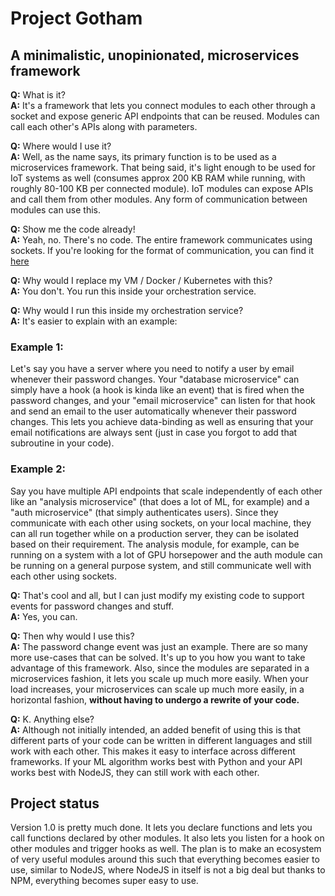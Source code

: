 # Project Gotham

## A minimalistic, unopinionated, microservices framework

__Q:__ What is it?  
__A:__ It's a framework that lets you connect modules to each other through a socket and expose generic API endpoints that can be reused. Modules can call each other's APIs along with parameters.

__Q:__ Where would I use it?  
__A:__ Well, as the name says, its primary function is to be used as a microservices framework. That being said, it's light enough to be used for IoT systems as well (consumes approx 200 KB RAM while running, with roughly 80-100 KB per connected module). IoT modules can expose APIs and call them from other modules. Any form of communication between modules can use this.  

__Q:__ Show me the code already!  
__A:__ Yeah, no. There's no code. The entire framework communicates using sockets. If you're looking for the format of communication, you can find it [here](./docs/communication-protocol)

__Q:__ Why would I replace my VM / Docker / Kubernetes with this?  
__A:__ You don't. You run this inside your orchestration service.

__Q:__ Why would I run this inside my orchestration service?  
__A:__ It's easier to explain with an example:

### Example 1:  

Let's say you have a server where you need to notify a user by email whenever their password changes. Your "database microservice" can simply have a hook (a hook is kinda like an event) that is fired when the password changes, and your "email microservice" can listen for that hook and send an email to the user automatically whenever their password changes. This lets you achieve data-binding as well as ensuring that your email notifications are always sent (just in case you forgot to add that subroutine in your code).

### Example 2:

Say you have multiple API endpoints that scale independently of each other like an "analysis microservice" (that does a lot of ML, for example) and a "auth microservice" (that simply authenticates users). Since they communicate with each other using sockets, on your local machine, they can all run together while on a production server, they can be isolated based on their requirement. The analysis module, for example, can be running on a system with a lot of GPU horsepower and the auth module can be running on a general purpose system, and still communicate well with each other using sockets.

__Q:__ That's cool and all, but I can just modify my existing code to support events for password changes and stuff.  
__A:__ Yes, you can.

__Q:__ Then why would I use this?  
__A:__ The password change event was just an example. There are so many more use-cases that can be solved. It's up to you how you want to take advantage of this framework. Also, since the modules are separated in a microservices fashion, it lets you scale up much more easily. When your load increases, your microservices can scale up much more easily, in a horizontal fashion, __without having to undergo a rewrite of your code.__

__Q:__ K. Anything else?  
__A:__ Although not initially intended, an added benefit of using this is that different parts of your code can be written in different languages and still work with each other. This makes it easy to interface across different frameworks. If your ML algorithm works best with Python and your API works best with NodeJS, they can still work with each other.

## Project status

Version 1.0 is pretty much done. It lets you declare functions and lets you call functions declared by other modules. It also lets you listen for a hook on other modules and trigger hooks as well. The plan is to make an ecosystem of very useful modules around this such that everything becomes easier to use, similar to NodeJS, where NodeJS in itself is not a big deal but thanks to NPM, everything becomes super easy to use.